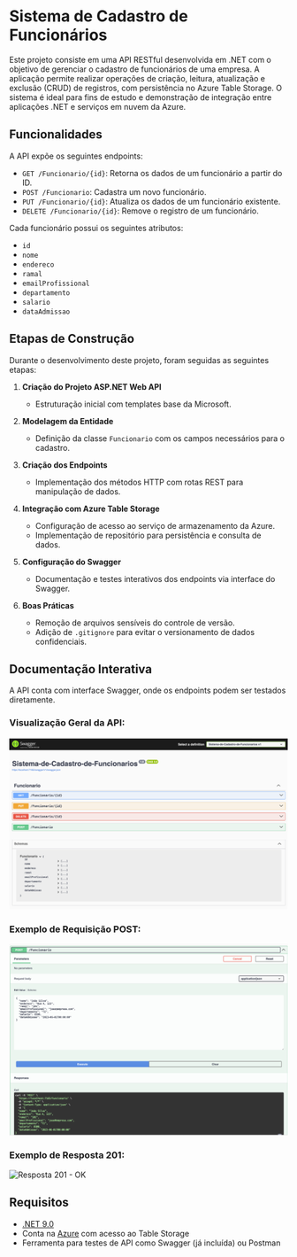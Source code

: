 # Sistema de Cadastro de Funcionários

Este projeto consiste em uma API RESTful desenvolvida em .NET com o objetivo de gerenciar o cadastro de funcionários de uma empresa. A aplicação permite realizar operações de criação, leitura, atualização e exclusão (CRUD) de registros, com persistência no Azure Table Storage. O sistema é ideal para fins de estudo e demonstração de integração entre aplicações .NET e serviços em nuvem da Azure.

## Funcionalidades

A API expõe os seguintes endpoints:

- `GET /Funcionario/{id}`: Retorna os dados de um funcionário a partir do ID.
- `POST /Funcionario`: Cadastra um novo funcionário.
- `PUT /Funcionario/{id}`: Atualiza os dados de um funcionário existente.
- `DELETE /Funcionario/{id}`: Remove o registro de um funcionário.

Cada funcionário possui os seguintes atributos:

- `id`
- `nome`
- `endereco`
- `ramal`
- `emailProfissional`
- `departamento`
- `salario`
- `dataAdmissao`

## Etapas de Construção

Durante o desenvolvimento deste projeto, foram seguidas as seguintes etapas:

1. **Criação do Projeto ASP.NET Web API**
   - Estruturação inicial com templates base da Microsoft.

2. **Modelagem da Entidade**
   - Definição da classe `Funcionario` com os campos necessários para o cadastro.

3. **Criação dos Endpoints**
   - Implementação dos métodos HTTP com rotas REST para manipulação de dados.

4. **Integração com Azure Table Storage**
   - Configuração de acesso ao serviço de armazenamento da Azure.
   - Implementação de repositório para persistência e consulta de dados.

5. **Configuração do Swagger**
   - Documentação e testes interativos dos endpoints via interface do Swagger.

6. **Boas Práticas**
   - Remoção de arquivos sensíveis do controle de versão.
   - Adição de `.gitignore` para evitar o versionamento de dados confidenciais.

## Documentação Interativa

A API conta com interface Swagger, onde os endpoints podem ser testados diretamente.

### Visualização Geral da API:

![Swagger Endpoints](./Sistema-de-Cadastro-de-Funcionarios.png)

### Exemplo de Requisição POST:

![Requisição POST](./post-funcionarios.png)

### Exemplo de Resposta 201:

![Resposta 201 - OK](./code-200-post-funcionários.png)

## Requisitos

- [.NET 9.0](https://dotnet.microsoft.com/)
- Conta na [Azure](https://portal.azure.com/) com acesso ao Table Storage
- Ferramenta para testes de API como Swagger (já incluída) ou Postman

